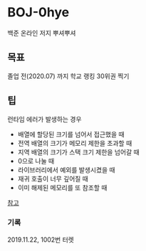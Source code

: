 # BOJ-0hye
백준 온라인 저지 뿌셔뿌셔

## 목표

졸업 전(2020.07) 까지 학교 랭킹 30위권 찍기

## 팁
런타임 에러가 발생하는 경우
- 배열에 할당된 크기를 넘어서 접근했을 때
- 전역 배열의 크기가 메모리 제한을 초과할 때
- 지역 배열의 크기가 스택 크기 제한을 넘어갈 때
- 0으로 나눌 때
- 라이브러리에서 예외를 발생시켰을 때
- 재귀 호출이 너무 깊어질 때
- 이미 해제된 메모리를 또 참조할 때

[참고](https://www.acmicpc.net/board/view/22980)

### 기록

2019.11.22, 1002번 터렛
